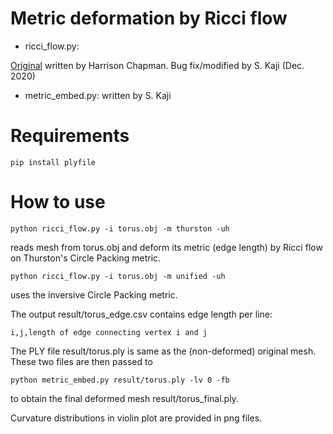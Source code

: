 Metric deformation by Ricci flow
==========

- ricci_flow.py:

[Original](https://github.com/hchapman/ricci-flow) written by Harrison Chapman.
Bug fix/modified by S. Kaji (Dec. 2020)

- metric_embed.py:
written by S. Kaji

# Requirements

    pip install plyfile

# How to use

    python ricci_flow.py -i torus.obj -m thurston -uh

reads mesh from torus.obj and deform its metric (edge length) by Ricci flow on Thurston's Circle Packing metric.

    python ricci_flow.py -i torus.obj -m unified -uh

uses the inversive Circle Packing metric.

The output result/torus_edge.csv contains edge length per line:

    i,j,length of edge connecting vertex i and j

The PLY file result/torus.ply is same as the (non-deformed) original mesh. 
These two files are then passed to 

    python metric_embed.py result/torus.ply -lv 0 -fb

to obtain the final deformed mesh result/torus_final.ply.

Curvature distributions in violin plot are provided in png files.


